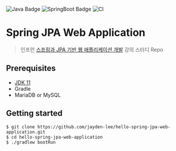 ![Java Badge](https://img.shields.io/badge/language-java-blue.svg)
![SpringBoot Badge](https://img.shields.io/badge/SpringBoot-2.4.2.RELEASE-green)
![CI](https://github.com/jayden-lee/hello-spring-jpa-web-application/workflows/CI/badge.svg?branch=main)
# Spring JPA Web Application
> 인프런 [스프링과 JPA 기반 웹 애플리케이션 개발](https://www.inflearn.com/course/%EC%8A%A4%ED%94%84%EB%A7%81-JPA-%EC%9B%B9%EC%95%B1/dashboard) 강의 스터디 Repo

## Prerequisites
* [JDK 11](https://adoptopenjdk.net/)
* Gradle
* MariaDB or MySQL

## Getting started

```
$ git clone https://github.com/jayden-lee/hello-spring-jpa-web-application.git
$ cd hello-spring-jpa-web-application
$ ./gradlew bootRun
```